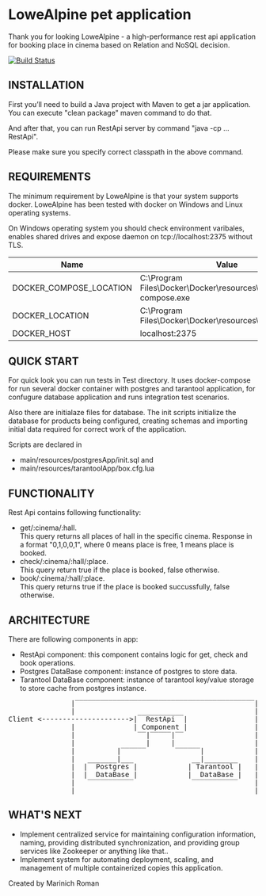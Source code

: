 LoweAlpine pet application
=============================

Thank you for looking LoweAlpine - a high-performance rest api application for booking place in cinema based on Relation and NoSQL decision.

[![Build Status](https://secure.travis-ci.org/yiisoft/yii.png)](http://travis-ci.org/yiisoft/yii)


INSTALLATION
------------

First you’ll need to build a Java project with Maven to get a jar application. 
You can execute "clean package" maven command to do that.

And after that, you can run RestApi server by command "java -cp ... RestApi".

Please make sure you specify correct classpath in the above command. 


REQUIREMENTS
------------

The minimum requirement by LoweAlpine is that your system supports
docker. LoweAlpine has been tested with docker on Windows and Linux 
operating systems.

On Windows operating system you should check environment varibales,
enables shared drives and expose daemon on tcp://localhost:2375 without TLS.

| Name | Value |
| --- | --- |
| DOCKER_COMPOSE_LOCATION | C:\Program Files\Docker\Docker\resources\bin\docker-compose.exe |
| DOCKER_LOCATION | C:\Program Files\Docker\Docker\resources\bin\docker.exe |
| DOCKER_HOST | localhost:2375 |


QUICK START
-----------

For quick look you can run tests in Test directory. 
It uses docker-compose for run several docker container with postgres and tarantool application,
for confugure database application and runs integration test scenarios.

Also there are initialaze files for database. The init scripts initialize 
the database for products being configured, creating schemas and 
importing initial data required for correct work of the application. 

Scripts are declared in 
- main/resources/postgresApp/init.sql and 
- main/resources/tarantoolApp/box.cfg.lua

FUNCTIONALITY
-----------

Rest Api contains following functionality:

- get/:cinema/:hall. <br />
This query returns all places of hall in the specific cinema.
Response in a format "0,1,0,0,1", where 0 means place is free, 1 means place is booked.
- check/:cinema/:hall/:place. <br />
This query return true if the place is booked, false otherwise.
- book/:cinema/:hall/:place. <br />
This query returns true if the place is booked succussfully, false otherwise.

ARCHITECTURE
-----------

There are following components in app:
- RestApi component: this component contains logic for get, check and book operations.
- Postgres DataBase component: instance of postgres to store data.
- Tarantool DataBase component: instance of tarantool key/value storage to store cache from postgres instance. 

<pre>
               |‾‾‾‾‾‾‾‾‾‾‾‾‾‾‾‾‾‾‾‾‾‾‾‾‾‾‾‾‾‾‾‾‾‾‾‾‾‾‾‾‾‾‾|
               |               ___________                 |
Client <--------------------->|  RestApi  |                |
               |              | Component |                |
               |               ‾‾|‾‾‾‾‾|‾‾                 |
               |                 |     |                   |
               |          |‾‾‾‾‾‾       ‾‾‾‾‾‾|            |
               |   _______|___              __|________    |
               |  |  Postgres |            | Tarantool |   |
               |  |  DataBase |            |  DataBase |   |
               |   ‾‾‾‾‾‾‾‾‾‾‾              ‾‾‾‾‾‾‾‾‾‾‾    |
               |___________________________________________|
</pre>

WHAT'S NEXT
-----------

- Implement centralized service for maintaining configuration information, naming, providing distributed synchronization, and providing group services like Zookeeper or anything like that..
- Implement system for automating deployment, scaling, and management of multiple containerized copies this application.

Created by
Marinich Roman
